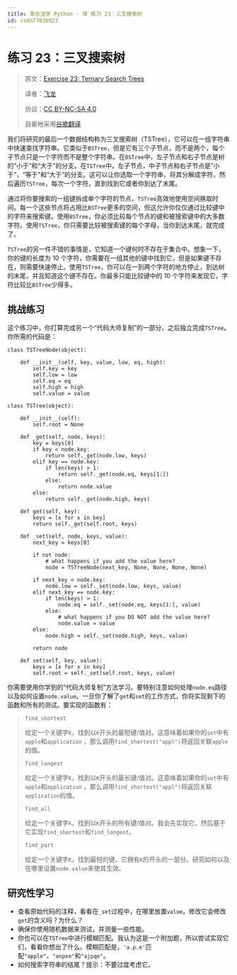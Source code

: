 ```yaml
---
title: 笨办法学 Python · 续 练习 23：三叉搜索树
id: csdn77036923
---
```


# 练习 23：三叉搜索树

> 原文：[Exercise 23: Ternary Search Trees](https://learncodethehardway.org/more-python-book/ex23.html)
> 
> 译者：[飞龙](https://github.com/wizardforcel)
> 
> 协议：[CC BY-NC-SA 4.0](http://creativecommons.org/licenses/by-nc-sa/4.0/)
> 
> 自豪地采用[谷歌翻译](https://translate.google.cn/)

我们将研究的最后一个数据结构称为三叉搜索树（TSTree），它可以在一组字符串中快速查找字符串。它类似于`BSTree`，但是它有三个子节点，而不是两个，每个子节点只是一个字符而不是整个字符串。在`BSTree`中，左子节点和右子节点是树的“小于”和“大于”的分支。在`TSTree`中，左子节点，中子节点和右子节点是“小于”，“等于”和“大于”的分支。这可以让你选取一个字符串，将其分解成字符，然后遍历`TSTree`，每次一个字符，直到找到它或者你到达了末尾。

通过将你要搜索的一组键拆成单个字符的节点，`TSTree`高效地使用空间换取时间。每一个这些节点将占用比`BSTree`更多的空间，但这允许你仅仅通过比较键中的字符来搜索键。使用`BSTree`，你必须比较每个节点的键和被搜索键中的大多数字符。使用`TSTree`，你只需要比较被搜索键的每个字母，当你到达末尾，就完成了。

`TSTree`的另一件不错的事情是，它知道一个键何时不存在于集合中。想象一下，你的键的长度为 10 个字符，你需要在一组其他的键中找到它，但是如果键不存在，则需要快速停止。使用`TSTree`，你可以在一到两个字符的地方停止，到达树的末尾，并且知道这个键不存在。你最多只能比较键中的 10 个字符来发现它，字符比较比`BSTree`少得多。

## 挑战练习

这个练习中，你打算完成另一个“代码大师复制”的一部分，之后独立完成`TSTree`。你所需的代码是：

```
class TSTreeNode(object):

    def __init__(self, key, value, low, eq, high):
        self.key = key
        self.low = low
        self.eq = eq
        self.high = high
        self.value = value

class TSTree(object):

    def __init__(self):
        self.root = None

    def _get(self, node, keys):
        key = keys[0]
        if key < node.key:
            return self._get(node.low, keys)
        elif key == node.key:
            if len(keys) > 1:
                return self._get(node.eq, keys[1:])
            else:
                return node.value
        else:
            return self._get(node.high, keys)

    def get(self, key):
        keys = [x for x in key]
        return self._get(self.root, keys)

    def _set(self, node, keys, value):
        next_key = keys[0]

        if not node:
            # what happens if you add the value here?
            node = TSTreeNode(next_key, None, None, None, None)

        if next_key < node.key:
            node.low = self._set(node.low, keys, value)
        elif next_key == node.key:
            if len(keys) > 1:
                node.eq = self._set(node.eq, keys[1:], value)
            else:
                # what happens if you DO NOT add the value here?
                node.value = value
        else:
            node.high = self._set(node.high, keys, value)

        return node

    def set(self, key, value):
        keys = [x for x in key]
        self.root = self._set(self.root, keys, value)
```

你需要使用你学到的“代码大师复制”方法学习。要特别注意如何处理`node.eq`路径以及如何设置`node.value`。一旦你了解了`get`和`set`的工作方式，你将实现剩下的函数和所有的测试。要实现的函数有：

> `find_shortest`
> 
> 给定一个关键字`K`，找到以`K`开头的最短键/值对。这意味着如果你的`set`中有`apple`和`application` ，那么调用`find_shortest("appl")`将返回关联`apple`的值。
> 
> `find_longest`
> 
> 给定一个关键字`K`，找到以`K`开头的最长键/值对。这意味着如果你的`set`中有`apple`和`application` ，那么调用`find_shortest("appl")`将返回关联`application`的值。
> 
> `find_all`
> 
> 给定一个关键字`K`，找到以`K`开头的所有键/值对。我会先实现它，然后基于它实现`find_shortest`和`find_longest`。
> 
> `find_part`
> 
> 给定一个关键字`K`，找到最短的键，它拥有`K`的开头的一部分。研究如何以及在哪里设置`node.value`来使其生效。

## 研究性学习

*   查看原始代码的注释，看看在`_set`过程中，在哪里放置`value`。修改它会修改`get`的含义吗？为什么？
*   确保你使用随机数据来测试，并测量一些性能。
*   你也可以在`TSTree`中进行模糊匹配。我认为这是一个附加题，所以尝试实现它们，看看你想出了什么。模糊匹配是，`'a.p.e'`匹配`"apple"`、`"anpxe"`和`"ajpqe"`。
*   如何搜索字符串的结尾？提示：不要过度考虑它。